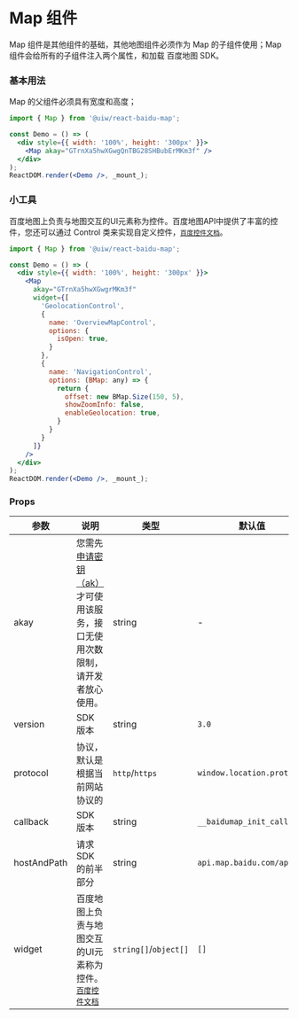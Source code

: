 Map 组件
===

Map 组件是其他组件的基础，其他地图组件必须作为 Map 的子组件使用；Map 组件会给所有的子组件注入两个属性，和加载 百度地图 SDK。

### 基本用法

Map 的父组件必须具有宽度和高度；

```jsx
import { Map } from '@uiw/react-baidu-map';

const Demo = () => (
  <div style={{ width: '100%', height: '300px' }}>
    <Map akay="GTrnXa5hwXGwgQnTBG28SHBubErMKm3f" />
  </div>
);
ReactDOM.render(<Demo />, _mount_);
```

### 小工具

百度地图上负责与地图交互的UI元素称为控件。百度地图API中提供了丰富的控件，您还可以通过 Control 类来实现自定义控件，[`百度控件文档`](http://lbsyun.baidu.com/index.php?title=jspopular3.0/guide/widget)。

```jsx
import { Map } from '@uiw/react-baidu-map';

const Demo = () => (
  <div style={{ width: '100%', height: '300px' }}>
    <Map
      akay="GTrnXa5hwXGwgrMKm3f"
      widget={[
        'GeolocationControl',
        {
          name: 'OverviewMapControl',
          options: {
            isOpen: true,
          }
        },
        {
          name: 'NavigationControl',
          options: (BMap: any) => {
            return {
              offset: new BMap.Size(150, 5),
              showZoomInfo: false,
              enableGeolocation: true,
            }
          }
        }
      ]}
    />
  </div>
);
ReactDOM.render(<Demo />, _mount_);
```

### Props


| 参数 | 说明 | 类型 | 默认值 |
|--------- |-------- |--------- |-------- |
| akay | 您需先[申请密钥（ak）](http://lbs.baidu.com/apiconsole/key?application=key)才可使用该服务，接口无使用次数限制，请开发者放心使用。 | string | - |
| version | SDK 版本 | string | `3.0` |
| protocol | 协议，默认是根据当前网站协议的 | `http`/`https` | `window.location.protocol` |
| callback | SDK 版本 | string | `__baidumap_init_callback` |
| hostAndPath | 请求 SDK 的前半部分 | string | `api.map.baidu.com/api` |
| widget | 百度地图上负责与地图交互的UI元素称为控件。[`百度控件文档`](http://lbsyun.baidu.com/index.php?title=jspopular3.0/guide/widget) | `string[]`/`object[]` | `[]` |